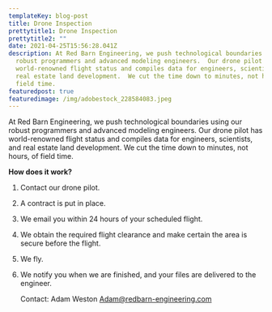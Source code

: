```yaml
---
templateKey: blog-post
title: Drone Inspection
prettytitle1: Drone Inspection
prettytitle2: ""
date: 2021-04-25T15:56:28.041Z
description: At Red Barn Engineering, we push technological boundaries using our
  robust programmers and advanced modeling engineers.  Our drone pilot has
  world-renowned flight status and compiles data for engineers, scientists, and
  real estate land development.  We cut the time down to minutes, not hours, of
  field time.
featuredpost: true
featuredimage: /img/adobestock_228584083.jpeg
---
```

At Red Barn Engineering, we push technological boundaries using our robust programmers and advanced modeling engineers.  Our drone pilot has world-renowned flight status and compiles data for engineers, scientists, and real estate land development.  We cut the time down to minutes, not hours, of field time.

**How does it work?**

1. Contact our drone pilot.
2. A contract is put in place.
3. We email you within 24 hours of your scheduled flight.
4. We obtain the required flight clearance and make certain the area is secure before the flight. 
5. We fly.
6. We notify you when we are finished, and your files are delivered to the engineer.

   Contact: Adam Weston 
   Adam@redbarn-engineering.com